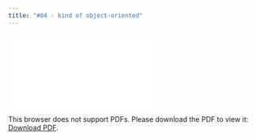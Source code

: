 ```yaml
---
title: "#04 - kind of object-oriented"
---
```


<object data="/episode04.pdf" type="application/pdf" width="700px" height="700px">
    <embed src="/episode04.pdf">
        <p>This browser does not support PDFs. Please download the PDF to view it: <a href="/episode04.pdf">Download PDF</a>.</p>
    </embed>
</object>
